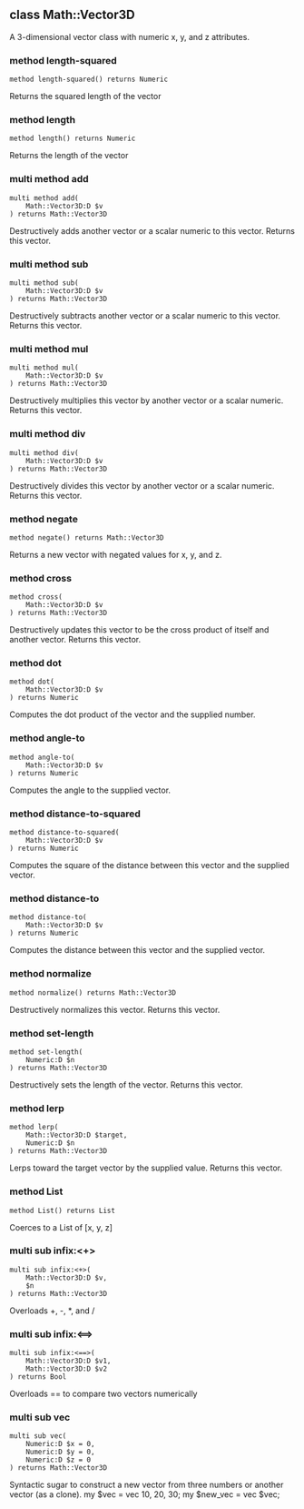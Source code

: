 class Math::Vector3D
--------------------

A 3-dimensional vector class with numeric x, y, and z attributes.

### method length-squared

```perl6
method length-squared() returns Numeric
```

Returns the squared length of the vector

### method length

```perl6
method length() returns Numeric
```

Returns the length of the vector

### multi method add

```perl6
multi method add(
    Math::Vector3D:D $v
) returns Math::Vector3D
```

Destructively adds another vector or a scalar numeric to this vector. Returns this vector.

### multi method sub

```perl6
multi method sub(
    Math::Vector3D:D $v
) returns Math::Vector3D
```

Destructively subtracts another vector or a scalar numeric to this vector. Returns this vector.

### multi method mul

```perl6
multi method mul(
    Math::Vector3D:D $v
) returns Math::Vector3D
```

Destructively multiplies this vector by another vector or a scalar numeric. Returns this vector.

### multi method div

```perl6
multi method div(
    Math::Vector3D:D $v
) returns Math::Vector3D
```

Destructively divides this vector by another vector or a scalar numeric. Returns this vector.

### method negate

```perl6
method negate() returns Math::Vector3D
```

Returns a new vector with negated values for x, y, and z.

### method cross

```perl6
method cross(
    Math::Vector3D:D $v
) returns Math::Vector3D
```

Destructively updates this vector to be the cross product of itself and another vector. Returns this vector.

### method dot

```perl6
method dot(
    Math::Vector3D:D $v
) returns Numeric
```

Computes the dot product of the vector and the supplied number.

### method angle-to

```perl6
method angle-to(
    Math::Vector3D:D $v
) returns Numeric
```

Computes the angle to the supplied vector.

### method distance-to-squared

```perl6
method distance-to-squared(
    Math::Vector3D:D $v
) returns Numeric
```

Computes the square of the distance between this vector and the supplied vector.

### method distance-to

```perl6
method distance-to(
    Math::Vector3D:D $v
) returns Numeric
```

Computes the distance between this vector and the supplied vector.

### method normalize

```perl6
method normalize() returns Math::Vector3D
```

Destructively normalizes this vector. Returns this vector.

### method set-length

```perl6
method set-length(
    Numeric:D $n
) returns Math::Vector3D
```

Destructively sets the length of the vector. Returns this vector.

### method lerp

```perl6
method lerp(
    Math::Vector3D:D $target,
    Numeric:D $n
) returns Math::Vector3D
```

Lerps toward the target vector by the supplied value. Returns this vector.

### method List

```perl6
method List() returns List
```

Coerces to a List of [x, y, z]

### multi sub infix:<+>

```perl6
multi sub infix:<+>(
    Math::Vector3D:D $v,
    $n
) returns Math::Vector3D
```

Overloads +, -, *, and /

### multi sub infix:<==>

```perl6
multi sub infix:<==>(
    Math::Vector3D:D $v1,
    Math::Vector3D:D $v2
) returns Bool
```

Overloads == to compare two vectors numerically

### multi sub vec

```perl6
multi sub vec(
    Numeric:D $x = 0,
    Numeric:D $y = 0,
    Numeric:D $z = 0
) returns Math::Vector3D
```

Syntactic sugar to construct a new vector from three numbers or another vector (as a clone). my $vec = vec 10, 20, 30; my $new_vec = vec $vec;

